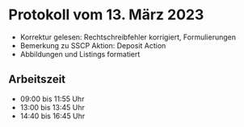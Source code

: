 # Protokoll vom 13. März 2023 

- Korrektur gelesen: Rechtschreibfehler korrigiert, Formulierungen
- Bemerkung zu SSCP Aktion: Deposit Action
- Abbildungen und Listings formatiert

## Arbeitszeit
<!-- { "progress": true, "date": ["23/03/13"] } -->
- 09:00 bis 11:55 Uhr
- 13:00 bis 13:45 Uhr
- 14:40 bis 16:45 Uhr
<!-- { "progress": false } -->
